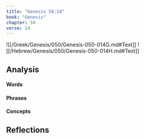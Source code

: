 ```yaml
---
title: "Genesis 50:14"
book: "Genesis"
chapter: 50
verse: 14
---
```

![[/Greek/Genesis/050/Genesis-050-014G.md#Text]]
![[/Hebrew/Genesis/050/Genesis-050-014H.md#Text]]

## Analysis

#### Words

#### Phrases

#### Concepts

## Reflections
